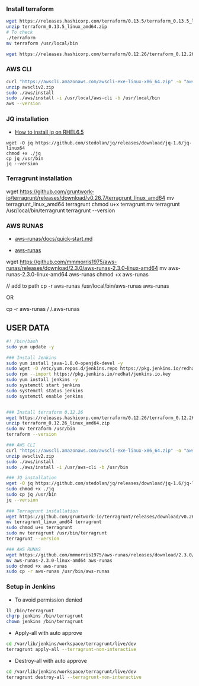 ### Install terraform
```sh
wget https://releases.hashicorp.com/terraform/0.13.5/terraform_0.13.5_linux_amd64.zip
unzip terraform_0.13.5_linux_amd64.zip
# To check
./terraform
mv terraform /usr/local/bin

wget https://releases.hashicorp.com/terraform/0.12.26/terraform_0.12.26_linux_amd64.zip
```


### AWS CLI
```sh
curl "https://awscli.amazonaws.com/awscli-exe-linux-x86_64.zip" -o "awscliv2.zip"
unzip awscliv2.zip
sudo ./aws/install
sudo ./aws/install -i /usr/local/aws-cli -b /usr/local/bin
aws --version
```

### JQ installation
* [How to install jq on RHEL6.5](https://serverfault.com/questions/768026/how-to-install-jq-on-rhel6-5)
```
wget -O jq https://github.com/stedolan/jq/releases/download/jq-1.6/jq-linux64
chmod +x ./jq
cp jq /usr/bin
jq --version
```

### Terragrunt installation
wget https://github.com/gruntwork-io/terragrunt/releases/download/v0.26.7/terragrunt_linux_amd64
mv terragrunt_linux_amd64 terragrunt
chmod u+x terragrunt
mv terragrunt /usr/local/bin/terragrunt
terragrunt --version


### AWS RUNAS
* [aws-runas/docs/quick-start.md](https://github.com/mmmorris1975/aws-runas/blob/master/docs/quick-start.md)

* [aws-runas](https://mmmorris1975.github.io/aws-runas/quick-start.html)


wget https://github.com/mmmorris1975/aws-runas/releases/download/2.3.0/aws-runas-2.3.0-linux-amd64
mv aws-runas-2.3.0-linux-amd64 aws-runas
chmod +x aws-runas

//  add to path
cp -r aws-runas /usr/local/bin/aws-runas
aws-runas 

OR

cp -r aws-runas /
/.aws-runas

## USER DATA
```sh
#! /bin/bash
sudo yum update -y

### Install Jenkins
sudo yum install java-1.8.0-openjdk-devel -y
sudo wget -O /etc/yum.repos.d/jenkins.repo https://pkg.jenkins.io/redhat/jenkins.repo
sudo rpm --import https://pkg.jenkins.io/redhat/jenkins.io.key
sudo yum install jenkins -y
sudo systemctl start jenkins
sudo systemctl status jenkins
sudo systemctl enable jenkins


### Install terraform 0.12.26
wget https://releases.hashicorp.com/terraform/0.12.26/terraform_0.12.26_linux_amd64.zip
unzip terraform_0.12.26_linux_amd64.zip
sudo mv terraform /usr/bin
terraform --version

### AWS CLI
curl "https://awscli.amazonaws.com/awscli-exe-linux-x86_64.zip" -o "awscliv2.zip"
unzip awscliv2.zip
sudo ./aws/install
sudo ./aws/install -i /usr/aws-cli -b /usr/bin

### JQ installation
wget -O jq https://github.com/stedolan/jq/releases/download/jq-1.6/jq-linux64
sudo chmod +x ./jq
sudo cp jq /usr/bin
jq --version
    
### Terragrunt installation
wget https://github.com/gruntwork-io/terragrunt/releases/download/v0.26.7/terragrunt_linux_amd64
mv terragrunt_linux_amd64 terragrunt
sudo chmod u+x terragrunt
sudo mv terragrunt /usr/bin/terragrunt
terragrunt --version

### AWS RUNAS
wget https://github.com/mmmorris1975/aws-runas/releases/download/2.3.0/aws-runas-2.3.0-linux-amd64
mv aws-runas-2.3.0-linux-amd64 aws-runas
sudo chmod +x aws-runas
sudo cp -r aws-runas /usr/bin/aws-runas
```

### Setup in Jenkins
* To avoid permission denied
```sh
ll /bin/terragrunt
chgrp jenkins /bin/terragrunt
chown jenkins /bin/terragrunt
```

* Apply-all with auto approve
```sh
cd /var/lib/jenkins/workspace/terragrunt/live/dev
terragrunt apply-all --terragrunt-non-interactive
```

* Destroy-all with auto approve
```sh
cd /var/lib/jenkins/workspace/terragrunt/live/dev
terragrunt destroy-all --terragrunt-non-interactive
```

